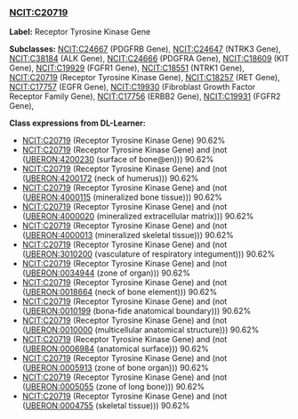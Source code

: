 
### [NCIT:C20719](http://purl.obolibrary.org/obo/NCIT_C20719)
**Label:** Receptor Tyrosine Kinase Gene

**Subclasses:** [NCIT:C24667](http://purl.obolibrary.org/obo/NCIT_C24667) (PDGFRB Gene), [NCIT:C24647](http://purl.obolibrary.org/obo/NCIT_C24647) (NTRK3 Gene), [NCIT:C38184](http://purl.obolibrary.org/obo/NCIT_C38184) (ALK Gene), [NCIT:C24666](http://purl.obolibrary.org/obo/NCIT_C24666) (PDGFRA Gene), [NCIT:C18609](http://purl.obolibrary.org/obo/NCIT_C18609) (KIT Gene), [NCIT:C19929](http://purl.obolibrary.org/obo/NCIT_C19929) (FGFR1 Gene), [NCIT:C18551](http://purl.obolibrary.org/obo/NCIT_C18551) (NTRK1 Gene), [NCIT:C20719](http://purl.obolibrary.org/obo/NCIT_C20719) (Receptor Tyrosine Kinase Gene), [NCIT:C18257](http://purl.obolibrary.org/obo/NCIT_C18257) (RET Gene), [NCIT:C17757](http://purl.obolibrary.org/obo/NCIT_C17757) (EGFR Gene), [NCIT:C19930](http://purl.obolibrary.org/obo/NCIT_C19930) (Fibroblast Growth Factor Receptor Family Gene), [NCIT:C17756](http://purl.obolibrary.org/obo/NCIT_C17756) (ERBB2 Gene), [NCIT:C19931](http://purl.obolibrary.org/obo/NCIT_C19931) (FGFR2 Gene), 

**Class expressions from DL-Learner:**

- [NCIT:C20719](http://purl.obolibrary.org/obo/NCIT_C20719) (Receptor Tyrosine Kinase Gene) 90.62%
- [NCIT:C20719](http://purl.obolibrary.org/obo/NCIT_C20719) (Receptor Tyrosine Kinase Gene) and (not ([UBERON:4200230](http://purl.obolibrary.org/obo/UBERON_4200230) (surface of bone@en))) 90.62%
- [NCIT:C20719](http://purl.obolibrary.org/obo/NCIT_C20719) (Receptor Tyrosine Kinase Gene) and (not ([UBERON:4200172](http://purl.obolibrary.org/obo/UBERON_4200172) (neck of humerus))) 90.62%
- [NCIT:C20719](http://purl.obolibrary.org/obo/NCIT_C20719) (Receptor Tyrosine Kinase Gene) and (not ([UBERON:4000115](http://purl.obolibrary.org/obo/UBERON_4000115) (mineralized bone tissue))) 90.62%
- [NCIT:C20719](http://purl.obolibrary.org/obo/NCIT_C20719) (Receptor Tyrosine Kinase Gene) and (not ([UBERON:4000020](http://purl.obolibrary.org/obo/UBERON_4000020) (mineralized extracellular matrix))) 90.62%
- [NCIT:C20719](http://purl.obolibrary.org/obo/NCIT_C20719) (Receptor Tyrosine Kinase Gene) and (not ([UBERON:4000013](http://purl.obolibrary.org/obo/UBERON_4000013) (mineralized skeletal tissue))) 90.62%
- [NCIT:C20719](http://purl.obolibrary.org/obo/NCIT_C20719) (Receptor Tyrosine Kinase Gene) and (not ([UBERON:3010200](http://purl.obolibrary.org/obo/UBERON_3010200) (vasculature of respiratory integument))) 90.62%
- [NCIT:C20719](http://purl.obolibrary.org/obo/NCIT_C20719) (Receptor Tyrosine Kinase Gene) and (not ([UBERON:0034944](http://purl.obolibrary.org/obo/UBERON_0034944) (zone of organ))) 90.62%
- [NCIT:C20719](http://purl.obolibrary.org/obo/NCIT_C20719) (Receptor Tyrosine Kinase Gene) and (not ([UBERON:0018664](http://purl.obolibrary.org/obo/UBERON_0018664) (neck of bone element))) 90.62%
- [NCIT:C20719](http://purl.obolibrary.org/obo/NCIT_C20719) (Receptor Tyrosine Kinase Gene) and (not ([UBERON:0010199](http://purl.obolibrary.org/obo/UBERON_0010199) (bona-fide anatomical boundary))) 90.62%
- [NCIT:C20719](http://purl.obolibrary.org/obo/NCIT_C20719) (Receptor Tyrosine Kinase Gene) and (not ([UBERON:0010000](http://purl.obolibrary.org/obo/UBERON_0010000) (multicellular anatomical structure))) 90.62%
- [NCIT:C20719](http://purl.obolibrary.org/obo/NCIT_C20719) (Receptor Tyrosine Kinase Gene) and (not ([UBERON:0006984](http://purl.obolibrary.org/obo/UBERON_0006984) (anatomical surface))) 90.62%
- [NCIT:C20719](http://purl.obolibrary.org/obo/NCIT_C20719) (Receptor Tyrosine Kinase Gene) and (not ([UBERON:0005913](http://purl.obolibrary.org/obo/UBERON_0005913) (zone of bone organ))) 90.62%
- [NCIT:C20719](http://purl.obolibrary.org/obo/NCIT_C20719) (Receptor Tyrosine Kinase Gene) and (not ([UBERON:0005055](http://purl.obolibrary.org/obo/UBERON_0005055) (zone of long bone))) 90.62%
- [NCIT:C20719](http://purl.obolibrary.org/obo/NCIT_C20719) (Receptor Tyrosine Kinase Gene) and (not ([UBERON:0004755](http://purl.obolibrary.org/obo/UBERON_0004755) (skeletal tissue))) 90.62%


